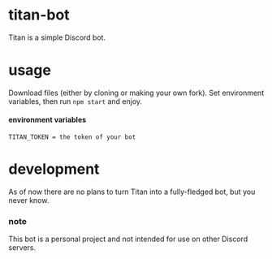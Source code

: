 # titan-bot 
Titan is a simple Discord bot.

# usage
Download files (either by cloning or making your own fork).
Set environment variables, then run  ```npm start``` and enjoy.
#### environment variables

```TITAN_TOKEN = the token of your bot```


# development
As of now there are no plans to turn Titan into a fully-fledged bot, but you never know.


### note
This bot is a personal project and not intended for use on other Discord servers.

